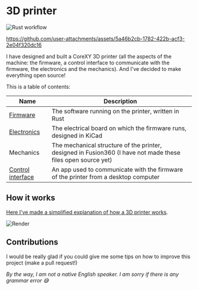 # 3D printer
![Rust workflow](https://github.com/Angelo13C/3d-printer/actions/workflows/rust.yml/badge.svg)

https://github.com/user-attachments/assets/5a46b2cb-1782-422b-acf3-2e04f320dc16

I have designed and built a CoreXY 3D printer (all the aspects of the machine: the firmware, a control interface to communicate with the firmware, the electronics and the mechanics). And I've decided to make everything open source!

This is a table of contents:

| Name  | Description |
| ------------- | ------------- |
| [Firmware](firmware)  | The software running on the printer, written in Rust  |
| [Electronics](electronics)  | The electrical board on which the firmware runs, designed in KiCad  |
| Mechanics | The mechanical structure of the printer, designed in Fusion360 (I have not made these files open source yet) |
| [Control interface](control-interface) | An app used to communicate with the firmware of the printer from a desktop computer |

## How it works
[Here I've made a simplified explanation of how a 3D printer works](HOW_A_3D_PRINTER_WORKS.md).

![Render](https://github.com/Angelo13C/3d-printer/assets/55251189/2a444c39-bc82-4af8-932b-83d232937848)

## Contributions
I would be really glad if you could give me some tips on how to improve this project (make a pull request!)

_By the way, I am not a native English speaker. I am sorry if there is any grammar error 😅_
